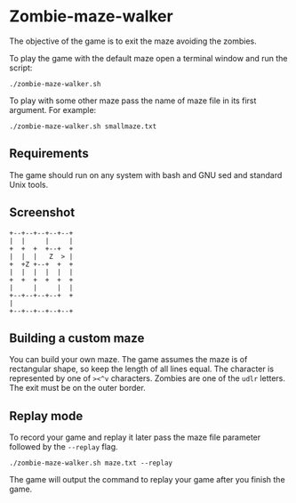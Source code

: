 # Zombie-maze-walker

The objective of the game is to exit the maze avoiding the zombies.

To play the game with the default maze open a terminal window 
and run the script:

```
./zombie-maze-walker.sh
```

To play with some other maze pass the name of maze file
in its first argument. For example:
```
./zombie-maze-walker.sh smallmaze.txt
```

## Requirements

The game should run on any system with bash and GNU sed
and standard Unix tools.

## Screenshot

```
+--+--+--+--+--+
|  |     |     |
+  +  +  +--+  +
|  |  |   Z  > |
+  +Z +--+  +  +
|  |  |  |  |  |
+  +  +  +  +  +
|     |     |  |
+--+--+--+--+  +
|               
+--+--+--+--+--+
```

## Building a custom maze

You can build your own maze. The game assumes the maze is of rectangular shape,
so keep the length of all lines equal. The character is represented by one of 
``><^v`` characters. Zombies are one of the ``udlr`` letters. The exit must
be on the outer border.

## Replay mode

To record your game and replay it later pass the maze file parameter
followed by the ``--replay`` flag.
```
./zombie-maze-walker.sh maze.txt --replay
```
The game will output the command to replay your game after you finish the game.
